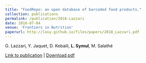 ```yaml
---
title: "FoodRepo: an open database of barcoded food products."
collection: publications
permalink: /publication/2018-Lazzari
date: 2018-07-04
venue: 'Frontiers in Nutrition'
paperurl: http://lasy.github.io/files/papers/2018_Lazzari.pdf
---
```


G. Lazzari, Y. Jaquet, D. Kebaili, __L. Symul__, M. Salathé


[Link to publication](https://www.frontiersin.org/articles/10.3389/fnut.2018.00057/full) |
[Download pdf](http://lasy.github.io/files/papers/2018_Lazzari.pdf)
